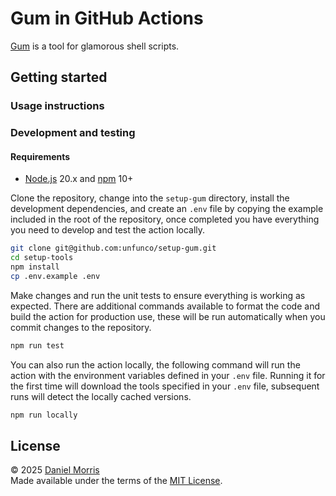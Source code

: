 # Gum in GitHub Actions

[Gum] is a tool for glamorous shell scripts.

## Getting started

### Usage instructions

### Development and testing

#### Requirements

- [Node.js] 20.x and [npm] 10+

Clone the repository, change into the `setup-gum` directory, install the
development dependencies, and create an `.env` file by copying the example
included in the root of the repository, once completed you have everything you
need to develop and test the action locally.

```bash
git clone git@github.com:unfunco/setup-gum.git
cd setup-tools
npm install
cp .env.example .env
```

Make changes and run the unit tests to ensure everything is working as expected.
There are additional commands available to format the code and build the action
for production use, these will be run automatically when you commit changes to
the repository.

```bash
npm run test
```

You can also run the action locally, the following command will run the action
with the environment variables defined in your `.env` file. Running it for the
first time will download the tools specified in your `.env` file, subsequent
runs will detect the locally cached versions.

```bash
npm run locally
```

## License

© 2025 [Daniel Morris]\
Made available under the terms of the [MIT License].

[charm]: https://charm.land
[daniel morris]: https://unfun.co
[gum]: https://github.com/charmbracelet/gum
[node.js]: https://nodejs.org
[npm]: https://www.npmjs.com
[mit license]: LICENSE.md
